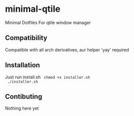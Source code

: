 # minimal-qtile
Minimal Dotfiles For qtile window manager

## Compatibility
Compatible with all arch derivatives, aur helper 'yay' required

## Installation
Just run install.sh
<code> 
chmod +x installer.sh<br>
./installer.sh
</code>

## Contibuting
Nothing here yet
